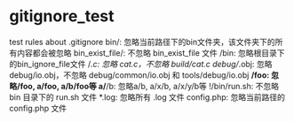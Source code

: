 # gitignore_test
test rules about .gitignore
bin/: 忽略当前路径下的bin文件夹，该文件夹下的所有内容都会被忽略
bin_exist_file/: 不忽略 bin_exist_file 文件
/bin: 忽略根目录下的bin_ignore_file文件
/*.c: 忽略 cat.c，不忽略 build/cat.c
debug/*.obj: 忽略 debug/io.obj，不忽略 debug/common/io.obj 和 tools/debug/io.obj
**/foo: 忽略/foo, a/foo, a/b/foo等
a/**/b: 忽略a/b, a/x/b, a/x/y/b等
!/bin/run.sh: 不忽略 bin 目录下的 run.sh 文件
*.log: 忽略所有 .log 文件
config.php: 忽略当前路径的 config.php 文件
